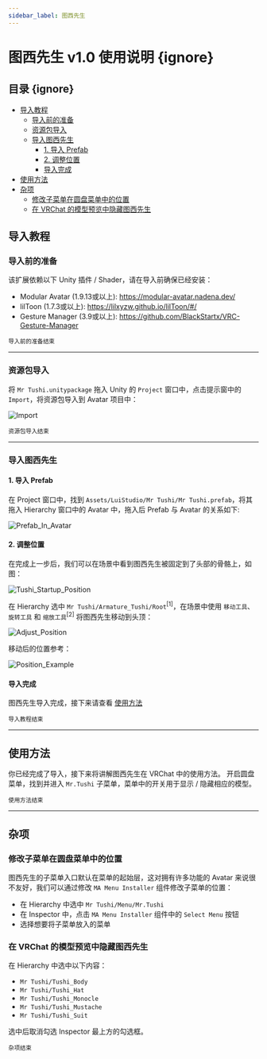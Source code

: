 ```yaml
---
sidebar_label: 图西先生
---
```


# 图西先生 v1.0 使用说明 {ignore}

## 目录 {ignore}

<!-- @import "[TOC]" {cmd="toc" depthFrom=1 depthTo=6 orderedList=false} -->

<!-- code_chunk_output -->

- [导入教程](#导入教程)
  - [导入前的准备](#导入前的准备)
  - [资源包导入](#资源包导入)
  - [导入图西先生](#导入图西先生)
    - [1. 导入 Prefab](#1-导入-prefab)
    - [2. 调整位置](#2-调整位置)
    - [导入完成](#导入完成)
- [使用方法](#使用方法)
- [杂项](#杂项)
  - [修改子菜单在圆盘菜单中的位置](#修改子菜单在圆盘菜单中的位置)
  - [在 VRChat 的模型预览中隐藏图西先生](#在-vrchat-的模型预览中隐藏图西先生)

<!-- /code_chunk_output -->

## 导入教程

### 导入前的准备

该扩展依赖以下 Unity 插件 / Shader，请在导入前确保已经安装：

- Modular Avatar (1.9.13或以上): https://modular-avatar.nadena.dev/
- lilToon (1.7.3或以上): https://lilxyzw.github.io/lilToon/#/
- Gesture Manager (3.9或以上): https://github.com/BlackStartx/VRC-Gesture-Manager

<sub>导入前的准备结束</sub>

---

### 资源包导入

将 `Mr Tushi.unitypackage` 拖入 Unity 的 `Project` 窗口中，点击提示窗中的 `Import`，将资源包导入到 Avatar 项目中：

![Import](./Assets/Import.webp)

<sub>资源包导入结束</sub>

---

### 导入图西先生

#### 1. 导入 Prefab

在 Project 窗口中，找到 `Assets/LuiStudio/Mr Tushi/Mr Tushi.prefab`，将其拖入 Hierarchy 窗口中的 Avatar 中，拖入后 Prefab 与 Avatar 的关系如下:

![Prefab_In_Avatar](./Assets/Prefab_In_Avatar.webp)

#### 2. 调整位置

在完成上一步后，我们可以在场景中看到图西先生被固定到了头部的骨骼上，如图：

![Tushi_Startup_Position](./Assets/Tushi_Startup_Position.webp)

在 Hierarchy 选中 `Mr Tushi/Armature_Tushi/Root`<sup>[1]</sup>，在场景中使用 `移动工具`、`旋转工具` 和 `缩放工具`<sup>[2]</sup> 将图西先生移动到头顶：

![Adjust_Position](./Assets/Adjust_Position.webp)

移动后的位置参考：

![Position_Example](./Assets/Position_Example.webp)

#### 导入完成

图西先生导入完成，接下来请查看 [使用方法](#使用方法)

<sub>导入教程结束</sub>

---

## 使用方法

你已经完成了导入，接下来将讲解图西先生在 VRChat 中的使用方法。
开启圆盘菜单，找到并进入 `Mr.Tushi` 子菜单，菜单中的开关用于显示 / 隐藏相应的模型。

<sub>使用方法结束</sub>

---

## 杂项

### 修改子菜单在圆盘菜单中的位置

图西先生的子菜单入口默认在菜单的起始层，这对拥有许多功能的 Avatar 来说很不友好，我们可以通过修改 `MA Menu Installer` 组件修改子菜单的位置：

- 在 Hierarchy 中选中 `Mr Tushi/Menu/Mr.Tushi`
- 在 Inspector 中，点击 `MA Menu Installer` 组件中的 `Select Menu` 按钮
- 选择想要将子菜单放入的菜单

### 在 VRChat 的模型预览中隐藏图西先生

在 Hierarchy 中选中以下内容：

- `Mr Tushi/Tushi_Body`
- `Mr Tushi/Tushi_Hat`
- `Mr Tushi/Tushi_Monocle`
- `Mr Tushi/Tushi_Mustache`
- `Mr Tushi/Tushi_Suit`

选中后取消勾选 Inspector 最上方的勾选框。

<sub>杂项结束</sub>